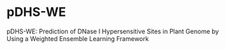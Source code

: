 # pDHS-WE
pDHS-WE: Prediction of DNase I Hypersensitive Sites in Plant Genome by Using a Weighted Ensemble Learning Framework
